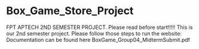 # Box_Game_Store_Project
FPT APTECH 2ND SEMESTER PROJECT. Please read before start!!!!! This is our 2nd semester project. Please follow those steps to run the website: Documentation can be found here BoxGame_Group04_MidtermSubmit.pdf

